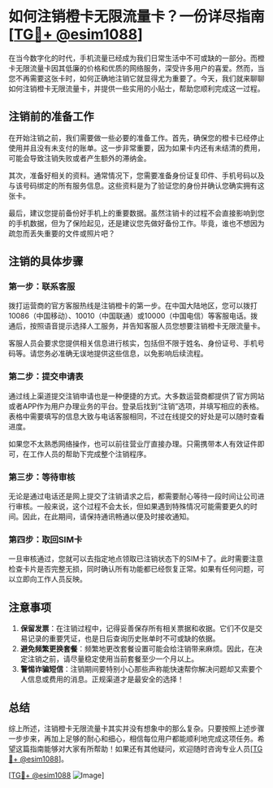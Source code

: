 # 如何注销橙卡无限流量卡？一份详尽指南[[TG💪+ @esim1088](https://t.me/s/esim1088)]

在当今数字化的时代，手机流量已经成为我们日常生活中不可或缺的一部分。而橙卡无限流量卡因其低廉的价格和优质的网络服务，深受许多用户的喜爱。然而，当您不再需要这张卡时，如何正确地注销它就显得尤为重要了。今天，我们就来聊聊如何注销橙卡无限流量卡，并提供一些实用的小贴士，帮助您顺利完成这一过程。

## 注销前的准备工作

在开始注销之前，我们需要做一些必要的准备工作。首先，确保您的橙卡已经停止使用并且没有未支付的账单。这一步非常重要，因为如果卡内还有未结清的费用，可能会导致注销失败或者产生额外的滞纳金。

其次，准备好相关的资料。通常情况下，您需要准备身份证复印件、手机号码以及与该号码绑定的所有服务信息。这些资料是为了验证您的身份并确认您确实拥有这张卡。

最后，建议您提前备份好手机上的重要数据。虽然注销卡的过程不会直接影响到您的手机数据，但为了保险起见，还是建议您先做好备份工作。毕竟，谁也不想因为疏忽而丢失重要的文件或照片吧？

## 注销的具体步骤

### 第一步：联系客服

拨打运营商的官方客服热线是注销橙卡的第一步。在中国大陆地区，您可以拨打10086（中国移动）、10010（中国联通）或10000（中国电信）等客服电话。拨通后，按照语音提示选择人工服务，并告知客服人员您想要注销橙卡无限流量卡。

客服人员会要求您提供相关信息进行核实，包括但不限于姓名、身份证号、手机号码等。请您务必准确无误地提供这些信息，以免影响后续流程。

### 第二步：提交申请表

通过线上渠道提交注销申请也是一种便捷的方式。大多数运营商都提供了官方网站或者APP作为用户办理业务的平台。登录后找到“注销”选项，并填写相应的表格。表格中需要填写的信息大致与电话客服相同，不过在线提交的好处是可以随时查看进度。

如果您不太熟悉网络操作，也可以前往营业厅直接办理。只需携带本人有效证件即可，在工作人员的帮助下完成整个注销程序。

### 第三步：等待审核

无论是通过电话还是网上提交了注销请求之后，都需要耐心等待一段时间让公司进行审核。一般来说，这个过程不会太长，但如果遇到特殊情况可能需要更久的时间。因此，在此期间，请保持通讯畅通以便及时接收通知。

### 第四步：取回SIM卡

一旦审核通过，您就可以去指定地点领取已注销状态下的SIM卡了。此时需要注意检查卡片是否完整无损，同时确认所有功能都已经恢复正常。如果有任何问题，可以立即向工作人员反映。

## 注意事项

1. **保留发票**：在注销过程中，记得妥善保存所有相关票据和收据。它们不仅是交易记录的重要凭证，也是日后查询历史账单时不可或缺的依据。
2. **避免频繁更换套餐**：频繁地更改套餐设置可能会给注销带来麻烦。因此，在决定注销之前，请尽量稳定使用当前套餐至少一个月以上。
3. **警惕诈骗短信**：注销期间要特别小心那些声称能快速帮你解决问题却又索要个人信息或费用的消息。正规渠道才是最安全的选择！

## 总结

综上所述，注销橙卡无限流量卡其实并没有想象中的那么复杂。只要按照上述步骤一步步来，再加上足够的耐心和细心，相信每位用户都能顺利地完成这项任务。希望这篇指南能够对大家有所帮助！如果还有其他疑问，欢迎随时咨询专业人员[[TG💪+ @esim1088](https://t.me/s/esim1088)]。

[[TG💪+ @esim1088](https://t.me/s/esim1088) ![Image](https://i.postimg.cc/4NQfJmqS/Snipaste-2025-05-13-00-14-12.png)]